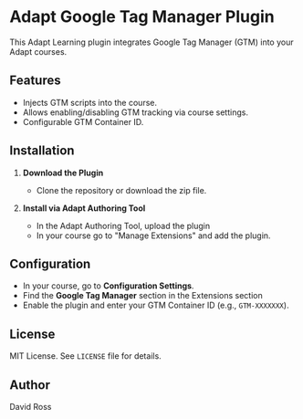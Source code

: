 # Adapt Google Tag Manager Plugin

This Adapt Learning plugin integrates Google Tag Manager (GTM) into your Adapt courses.

## Features

- Injects GTM scripts into the course.
- Allows enabling/disabling GTM tracking via course settings.
- Configurable GTM Container ID.

## Installation

1. **Download the Plugin**

   - Clone the repository or download the zip file.

2. **Install via Adapt Authoring Tool**

   - In the Adapt Authoring Tool, upload the plugin 
   - In your course go to "Manage Extensions" and add the plugin.

## Configuration

- In your course, go to **Configuration Settings**.
- Find the **Google Tag Manager** section in the Extensions section
- Enable the plugin and enter your GTM Container ID (e.g., `GTM-XXXXXXX`).

## License

MIT License. See `LICENSE` file for details.

## Author

David Ross
